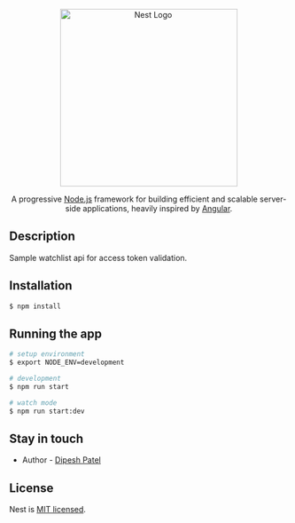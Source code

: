 <p align="center">
  <a href="http://nestjs.com/" target="blank"><img src="https://nestjs.com/img/logo_text.svg" width="320" alt="Nest Logo" /></a>
</p>
  <p align="center">A progressive <a href="http://nodejs.org" target="blank">Node.js</a> framework for building efficient and scalable server-side applications, heavily inspired by <a href="https://angular.io" target="blank">Angular</a>.</p>

## Description

Sample watchlist api for access token validation.

## Installation

```bash
$ npm install
```

## Running the app

```bash
# setup environment
$ export NODE_ENV=development

# development
$ npm run start

# watch mode
$ npm run start:dev

```

## Stay in touch

- Author - [Dipesh Patel](https://www.linkedin.com/in/dipeshpatel)

## License

  Nest is [MIT licensed](LICENSE).

